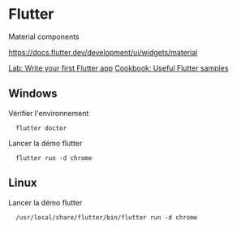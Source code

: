 # Flutter

Material components 

https://docs.flutter.dev/development/ui/widgets/material

[Lab: Write your first Flutter app](https://docs.flutter.dev/get-started/codelab)
[Cookbook: Useful Flutter samples](https://docs.flutter.dev/cookbook)

## Windows

Vérifier l'environnement
```
  flutter doctor
```

Lancer la démo flutter
```
  flutter run -d chrome
```
## Linux

Lancer la démo flutter 
```
  /usr/local/share/flutter/bin/flutter run -d chrome
```
